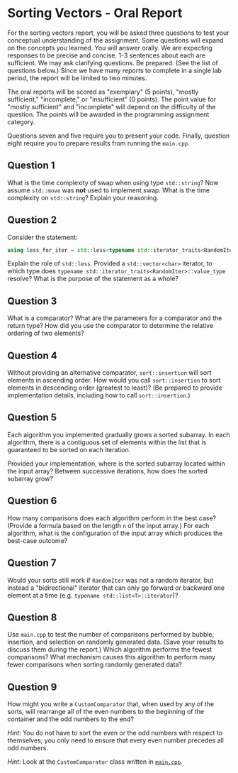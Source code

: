 # Sorting Vectors - Oral Report

For the sorting vectors report, you will be asked three questions to test your conceptual understanding of the assignment. Some questions will expand on the concepts you learned. You will answer orally. We are expecting responses to be precise and concise. 1-3 sentences about each are sufficient. We may ask clarifying questions. Be prepared. (See the list of questions below.) Since we have many reports to complete in a single lab period, the report will be limited to two minutes.

The oral reports will be scored as "exemplary" (5 points), "mostly sufficient," "incomplete," or "insufficient" (0 points). The point value for "mostly sufficient" and "incomplete" will depend on the difficulty of the question. The points will be awarded in the programming assignment category.

Questions seven and five require you to present your code. Finally, question eight require you to prepare results from running the `main.cpp`.

## Question 1

What is the time complexity of swap when using type `std::string`? Now assume `std::move` was **not** used to implement swap. What is the time complexity on `std::string`? Explain your reasoning.

## Question 2

Consider the statement: 
```C++
using less_for_iter = std::less<typename std::iterator_traits<RandomIter>::value_type>
```
Explain the role of `std::less`. Provided a `std::vector<char>` iterator, to which type does `typename std::iterator_traits<RandomIter>::value_type` resolve? What is the purpose of the statement as a whole?

## Question 3

What is a comparator? What are the parameters for a comparator and the return type? How did you use the comparator to determine the relative ordering of two elements?

## Question 4

Without providing an alternative comparator, `sort::insertion` will sort elements in ascending order. How would you call `sort::insertion` to sort elements in descending order (greatest to least)? (Be prepared to provide implementation details, including how to call `sort::insertion`.)

## Question 5

Each algorithm you implemented gradually grows a sorted subarray. In each algorithm, there is a contiguous set of elements within the list that is guaranteed to be sorted on each iteration.

Provided your implementation, where is the sorted subarray located within the input array? Between successive iterations, how does the sorted subarray grow?

## Question 6

How many comparisons does each algorithm perform in the best case? (Provide a formula based on the length `n` of the input array.) For each algorithm, what is the configuration of the input array which produces the best-case outcome?

## Question 7

Would your sorts still work if `RandomIter` was not a random iterator, but instead a "bidirectional" iterator that can only go forward or backward one element at a time (e.g. `typename std::list<T>::iterator`)?

## Question 8

Use `main.cpp` to test the number of comparisons performed by bubble, insertion, and selection on randomly generated data. (Save your results to discuss them during the report.) Which algorithm performs the fewest comparisons? What mechanism causes this algorithm to perform many fewer comparisons when sorting randomly generated data?

## Question 9

How might you write a `CustomComparator` that, when used by any of the sorts, will rearrange all of the even numbers to the beginning of the container and the odd numbers to the end?

*Hint*: You do not have to sort the even or the odd numbers with respect to themselves; you only need to ensure that every even number precedes all odd numbers.

*Hint*: Look at the `CustomComparator` class written in [`main.cpp`](src/main.cpp).
